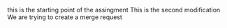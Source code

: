this is the starting point of the assingment 
This is the second modification
We are trying to create a merge request